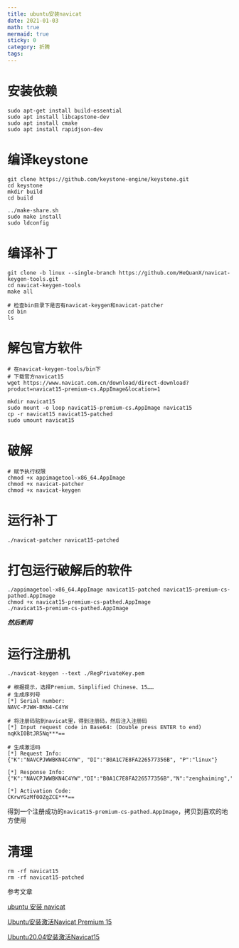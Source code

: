 ```yaml
---
title: ubuntu安装navicat
date: 2021-01-03
math: true
mermaid: true
sticky: 0
category: 折腾
tags:
---
```


# 安装依赖
```shell
sudo apt-get install build-essential
sudo apt install libcapstone-dev
sudo apt install cmake
sudo apt install rapidjson-dev
```

# 编译keystone
```shell
git clone https://github.com/keystone-engine/keystone.git
cd keystone
mkdir build
cd build

../make-share.sh
sudo make install
sudo ldconfig
```

# 编译补丁
```shell
git clone -b linux --single-branch https://github.com/HeQuanX/navicat-keygen-tools.git
cd navicat-keygen-tools
make all

# 检查bin目录下是否有navicat-keygen和navicat-patcher
cd bin
ls
```

# 解包官方软件
```shell
# 在navicat-keygen-tools/bin下
# 下载官方navicat15
wget https://www.navicat.com.cn/download/direct-download?product=navicat15-premium-cs.AppImage&location=1

mkdir navicat15
sudo mount -o loop navicat15-premium-cs.AppImage navicat15
cp -r navicat15 navicat15-patched
sudo umount navicat15
```

# 破解
```shell
# 赋予执行权限
chmod +x appimagetool-x86_64.AppImage
chmod +x navicat-patcher
chmod +x navicat-keygen
```

# 运行补丁
```shell
./navicat-patcher navicat15-patched
```

# 打包运行破解后的软件
```shell
./appimagetool-x86_64.AppImage navicat15-patched navicat15-premium-cs-pathed.AppImage
chmod +x navicat15-premium-cs-pathed.AppImage
./navicat15-premium-cs-pathed.AppImage
```
**_然后断网_**

# 运行注册机
```shell
./navicat-keygen --text ./RegPrivateKey.pem

# 根据提示，选择Premium、Simplified Chinese、15……
# 生成序列号
[*] Serial number:
NAVC-PJWW-BKN4-C4YW

# 将注册码贴到navicat里，得到注册码，然后注入注册码
[*] Input request code in Base64: (Double press ENTER to end)
nqKkI0BtJR5Nq***==

# 生成激活码
[*] Request Info:
{"K":"NAVCPJWWBKN4C4YW", "DI":"B0A1C7E8FA226577356B", "P":"linux"}

[*] Response Info:
{"K":"NAVCPJWWBKN4C4YW","DI":"B0A1C7E8FA226577356B","N":"zenghaiming","O":"hh","T":1582448573}

[*] Activation Code:
CKrwYGzMf0OZgZCE***==
```

得到一个注册成功的`navicat15-premium-cs-pathed.AppImage`，拷贝到喜欢的地方使用

# 清理
```shell
rm -rf navicat15
rm -rf navicat15-patched
```

参考文章

[ubuntu 安装 navicat](https://www.rainsheep.cn/articles/2020/08/15/1597469098346.html)

[Ubuntu安装激活Navicat Premium 15](https://www.zze.xyz/archives/ubuntu-navicat.html)

[Ubuntu20.04安装激活Navicat15](https://www.jianshu.com/p/e750b8736311)
